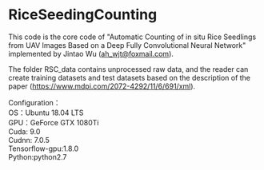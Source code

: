 # RiceSeedingCounting
  
This code is the core code of "Automatic Counting of in situ Rice Seedlings from UAV Images Based on a Deep Fully Convolutional Neural Network" implemented by Jintao Wu (ah_wjt@foxmail.com).  

The folder RSC_data contains unprocessed raw data, and the reader can create training datasets and test datasets based on the description of the paper (https://www.mdpi.com/2072-4292/11/6/691/xml).  


Configuration：  
OS：Ubuntu 18.04 LTS  
GPU：GeForce GTX 1080Ti  
Cuda: 9.0  
Cudnn: 7.0.5  
Tensorflow-gpu:1.8.0  
Python:python2.7  
